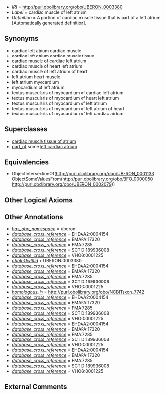  * *IRI* = http://purl.obolibrary.org/obo/UBERON_0003380
 * *Label* = cardiac muscle of left atrium
 * *Definition* = A portion of cardiac muscle tissue that is part of a left atrium [Automatically generated definition].

## Synonyms

 * cardiac left atrium cardiac muscle
 * cardiac left atrium cardiac muscle tissue
 * cardiac muscle of cardiac left atrium
 * cardiac muscle of heart left atrium
 * cardiac muscle of left atrium of heart
 * left atrium heart muscle
 * left atrium myocardium
 * myocardium of left atrium
 * textus muscularis of myocardium of cardiac left atrium
 * textus muscularis of myocardium of heart left atrium
 * textus muscularis of myocardium of left atrium
 * textus muscularis of myocardium of left atrium of heart
 * textus muscularis of myocardium of left cardiac atrium

## Superclasses

 * [cardiac muscle tissue of atrium](../../UBERON/90/UBERON_0004490.md)
 * [part_of](../../BFO/50/BFO_0000050.md) some [left cardiac atrium](../../UBERON/79/UBERON_0002079.md)

## Equivalencies

 * ObjectIntersectionOf(<http://purl.obolibrary.org/obo/UBERON_0001133> ObjectSomeValuesFrom(<http://purl.obolibrary.org/obo/BFO_0000050> <http://purl.obolibrary.org/obo/UBERON_0002079>))

## Other Logical Axioms


## Other Annotations

 * *[has_obo_namespace](../../ce/oboInOwl#hasOBONamespace.md)* = uberon
 * *[database_cross_reference](../../ef/oboInOwl#hasDbXref.md)* = EHDAA2:0004154
 * *[database_cross_reference](../../ef/oboInOwl#hasDbXref.md)* = EMAPA:17320
 * *[database_cross_reference](../../ef/oboInOwl#hasDbXref.md)* = FMA:7285
 * *[database_cross_reference](../../ef/oboInOwl#hasDbXref.md)* = SCTID:189936008
 * *[database_cross_reference](../../ef/oboInOwl#hasDbXref.md)* = VHOG:0001225
 * *[oboInOwl#id](../../id/oboInOwl#id.md)* = UBERON:0003380
 * *[database_cross_reference](../../ef/oboInOwl#hasDbXref.md)* = EHDAA2:0004154
 * *[database_cross_reference](../../ef/oboInOwl#hasDbXref.md)* = EMAPA:17320
 * *[database_cross_reference](../../ef/oboInOwl#hasDbXref.md)* = FMA:7285
 * *[database_cross_reference](../../ef/oboInOwl#hasDbXref.md)* = SCTID:189936008
 * *[database_cross_reference](../../ef/oboInOwl#hasDbXref.md)* = VHOG:0001225
 * *[homologous_in](../../core#homologous/in/core#homologous_in.md)* = http://purl.obolibrary.org/obo/NCBITaxon_7742
 * *[database_cross_reference](../../ef/oboInOwl#hasDbXref.md)* = EHDAA2:0004154
 * *[database_cross_reference](../../ef/oboInOwl#hasDbXref.md)* = EMAPA:17320
 * *[database_cross_reference](../../ef/oboInOwl#hasDbXref.md)* = FMA:7285
 * *[database_cross_reference](../../ef/oboInOwl#hasDbXref.md)* = SCTID:189936008
 * *[database_cross_reference](../../ef/oboInOwl#hasDbXref.md)* = VHOG:0001225
 * *[database_cross_reference](../../ef/oboInOwl#hasDbXref.md)* = EHDAA2:0004154
 * *[database_cross_reference](../../ef/oboInOwl#hasDbXref.md)* = EMAPA:17320
 * *[database_cross_reference](../../ef/oboInOwl#hasDbXref.md)* = FMA:7285
 * *[database_cross_reference](../../ef/oboInOwl#hasDbXref.md)* = SCTID:189936008
 * *[database_cross_reference](../../ef/oboInOwl#hasDbXref.md)* = VHOG:0001225
 * *[database_cross_reference](../../ef/oboInOwl#hasDbXref.md)* = EHDAA2:0004154
 * *[database_cross_reference](../../ef/oboInOwl#hasDbXref.md)* = EMAPA:17320
 * *[database_cross_reference](../../ef/oboInOwl#hasDbXref.md)* = FMA:7285
 * *[database_cross_reference](../../ef/oboInOwl#hasDbXref.md)* = SCTID:189936008
 * *[database_cross_reference](../../ef/oboInOwl#hasDbXref.md)* = VHOG:0001225

## External Comments


